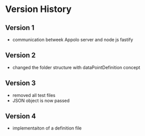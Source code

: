 # Version History

## Version 1

* communication betweek Appolo server and node js  fastify

## Version 2

* changed the folder structure with dataPointDefinition concept

## Version 3

* removed all test files
* JSON object is now passed

## Version 4

* implementaiton of a definition file
